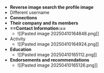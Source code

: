  - **Reverse image search the profile image**
 - Different username
 - **Connections**
 - **Their company and its members**
 - **==Contact Information:==**
	 - ![[Pasted image 20250410164848.png]]
- Activity
	- ![[Pasted image 20250410164924.png]]
- **Education**
	- ![[Pasted image 20250410165112.png]]
- **Endorsements and recommendations**
	- ![[Pasted image 20250410165126.png]]